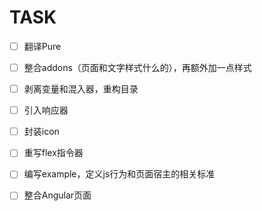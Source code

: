 # TASK

- [ ] 翻译Pure
- [ ] 整合addons（页面和文字样式什么的），再额外加一点样式
- [ ] 剥离变量和混入器，重构目录
- [ ] 引入响应器
- [ ] 封装icon
- [ ] 重写flex指令器
- [ ] 编写example，定义js行为和页面宿主的相关标准
- [ ] 整合Angular页面

